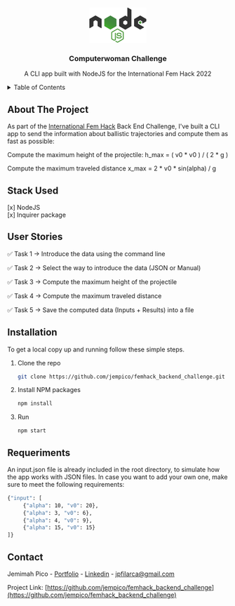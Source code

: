 <div id="top"></div>

<!-- PROJECT LOGO -->
<br />
<div align="center">
  <a href="https://github.com/jempico/femhack_backend_challenge">
    <img src="src/images/logonodejs.png" alt="Logo" height="80">
  </a>

  <h3 align="center">Computerwoman Challenge</h3>

  <p align="center">
    A CLI app built with NodeJS for the International Fem Hack 2022
    <br />
  </p>
</div>

<!-- TABLE OF CONTENTS -->
<details>
  <summary>Table of Contents</summary>
  <ol>
    <li><a href="#about-the-project">About The Project</a></li>
    <li><a href="#stack-used">Stack used</a></li>
    <li><a href="#user-stories">User Stories</a></li>
    <li><a href="#installation">Installation</a></li>
    <li><a href="#requirements">Requirements</a></li>
    <li><a href="#contact">Contact</a></li>
  </ol>
</details>


<!-- ABOUT THE PROJECT -->
## About The Project

As part of the [International Fem Hack](https://nuwe.io/challenge/computerwoman) Back End Challenge, I've built a CLI app to send the information about ballistic trajectories and compute them as fast as possible:

Compute the maximum height of the projectile:
h_max = ( v0 * v0 ) / ( 2 * g ) 

Compute the maximum traveled distance
x_max = 2 * v0 * sin(alpha) / g


<!-- STACK -->
## Stack Used

[x] NodeJS <br />
[x] Inquirer package<br />


<!-- USER STORIES -->
## User Stories

✅ Task 1 → Introduce the data using the command line

✅ Task 2 → Select the way to introduce the data (JSON or Manual)

✅ Task 3 → Compute the maximum height of the projectile

✅ Task 4 → Compute the maximum traveled distance

✅ Task 5 → Save the computed data (Inputs + Results) into a file


<!-- GETTING STARTED -->
## Installation

To get a local copy up and running follow these simple steps.

1. Clone the repo
   ```sh
   git clone https://github.com/jempico/femhack_backend_challenge.git
   ```
3. Install NPM packages
   ```sh
   npm install
   ```
4. Run
     ```sh
   npm start
   ```
 

<!-- REQUIREMENTS -->
## Requeriments

An input.json file is already included in the root directory, to simulate how the app works with JSON files. In case you want to add your own one, make sure to meet the following requirements:

   ```sh
   {"input": [
        {"alpha": 10, "v0": 20},
        {"alpha": 3, "v0": 6},
        {"alpha": 4, "v0": 9},
        {"alpha": 15, "v0": 15}
]}
 
   ```


<!-- CONTACT -->
## Contact

Jemimah Pico - [Portfolio](https://jempico.com) - [Linkedin](http://linkedin.com/in/jempico) - jpfilarca@gmail.com 

Project Link: [https://github.com/jempico/femhack_backend_challenge](https://github.com/jempico/femhack_backend_challenge)

